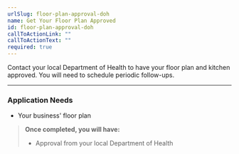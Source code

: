 ```yaml
---
urlSlug: floor-plan-approval-doh
name: Get Your Floor Plan Approved
id: floor-plan-approval-doh
callToActionLink: ""
callToActionText: ""
required: true
---
```

Contact your local Department of Health to have your floor plan and kitchen approved. You will need to schedule periodic follow-ups.

---
### Application Needs

- Your business' floor plan


>**Once completed, you will have:**
>
>- Approval from your local Department of Health
